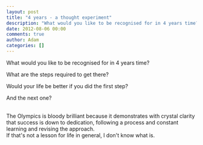 ```yaml
---
layout: post
title: "4 years - a thought experiment"
description: "What would you like to be recognised for in 4 years time? What are the steps required to get there? Would your life be better if you did the first step? And the next one? The Olympics is bloody brilliant because it demonstrates with crystal clarit..."
date: 2012-08-06 00:00
comments: true
author: Adam
categories: []
---
```


What would you like to be recognised for in 4 years time? <p /> What are the steps required to get there? <p /> Would your life be better if you did the first step? <p /> And the next one? <p />  <br />The Olympics is bloody brilliant because it demonstrates with crystal clarity that success is down to dedication, following a process and constant learning and revising the approach. <br />If that's not a lesson for life in general, I don't know what is.
